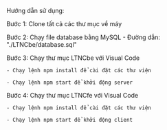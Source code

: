 Hướng dẫn sử dụng:

Bước 1: Clone tất cả các thư mục về máy

Bước 2: Chạy file database bằng MySQL - Đường dẫn: "./LTNCbe/database.sql"

Bước 3: Chạy thư mục LTNCbe với Visual Code

    - Chạy lệnh npm install để cài đặt các thư viện

    - Chạy lệnh npm start để khởi động server

Bước 4: Chạy thư mục LTNCfe với Visual Code

    - Chạy lệnh npm install để cài đặt các thư viện

    - Chạy lệnh npm start để khởi động client
